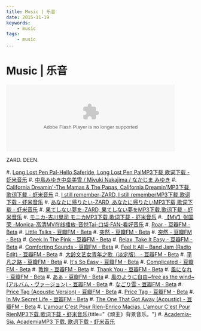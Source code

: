 ```yaml
---
title: Music | 乐音
date: 2015-11-19
keywords:
    - music
tags:
    - music
...
```


Music | 乐音
============

<embed src="http://www.xiami.com/widget/37099022_H_S_album/wallPlayer.swf" type="application/x-shockwave-flash" width="451" height="179" wmode="transparent"></embed>

ZARD.
DEEN.

#. [Long Lost Pen Pal-Hello Saferide, Long Lost Pen PalMP3下载,歌词下载 - 虾米音乐](http://www.xiami.com/song/2093996?spm=a1z1s.6659513.0.0.ek8aYO)
#. [中島みゆき中岛美雪 / Miyuki Nakajima / なかじま みゆき](http://www.xiami.com/artist/7118?spm=a1z1s.3521865.1997177593.2.Rqyp3H&from=searchsubject)
#. [California Dreamin'-The Mamas & The Papas, California Dreamin'MP3下载,歌词下载 - 虾米音乐](http://www.xiami.com/song/1770435326?spm=a1z1s.3521865.23309997.25.jhouM8)
#. [I still remember-ZARD, I still rememberMP3下载,歌词下载 - 虾米音乐](http://www.xiami.com/song/1775623798?spm=a1z1s.3521865.23309997.2.jTagNH)
#. [あなたに帰りたい-ZARD, あなたに帰りたいMP3下载,歌词下载 - 虾米音乐](http://www.xiami.com/song/1775623802?spm=a1z1s.3521865.23309997.2.RLxm51)
#. [果てしない夢を-ZARD, 果てしない夢をMP3下载,歌词下载 - 虾米音乐](http://www.xiami.com/song/1775623806?spm=a1z1s.3521865.23309997.1.ggQQwF)
#. [モニカ-吉川晃司 モニカMP3下载,歌词下载 - 虾米音乐](http://www.xiami.com/song/1769983079?spm=a1z1s.3521865.23309997.2.znJCHQ)
#. [【MV】张国荣 -Monica-高清MV在线播放-音悦Tai-口袋·FAN-看好音乐](http://v.yinyuetai.com/video/h5/41712)
#. [Roar - 豆瓣FM - Beta](http://douban.fm/?start=1956941g275ag0&cid=3956941)
#. [Little Talks - 豆瓣FM - Beta](http://douban.fm/?start=1822152ge081g-3&cid=3822152)
#. [突然 - 豆瓣FM - Beta](http://douban.fm/?start=381843g06ecg-3&cid=2381843)
#. [突然 - 豆瓣FM - Beta](http://douban.fm/?start=1541586g90f6g2033728&cid=3541586)
#. [Geek In The Pink - 豆瓣FM - Beta](http://douban.fm/?start=147049g5f5bg-3&cid=2147049)
#. [Relax, Take It Easy - 豆瓣FM - Beta](http://douban.fm/?start=154464g3f8ag-3&cid=2154464)
#. [Comforting Sounds - 豆瓣FM - Beta](http://douban.fm/?start=1471420g1062g-3&cid=3471420)
#. [Feel It All – Band Jam (Radio Edit) - 豆瓣FM - Beta](http://douban.fm/?start=1926126ge41fg-3&cid=3926126)
#. [大龄文艺女青年之歌（淡定版） - 豆瓣FM - Beta](http://douban.fm/?start=1594448gb03bg0&cid=3594448)
#. [平凡之路 - 豆瓣FM - Beta](http://douban.fm/?start=2099551g809eg0&cid=4099551)
#. [It's So Easy - 豆瓣FM - Beta](http://douban.fm/?start=1022753g3055g-3&cid=3022753)
#. [Complicated - 豆瓣FM - Beta](http://douban.fm/?start=619943g1f36g-3&cid=2619943)
#. [敦煌 - 豆瓣FM - Beta](http://douban.fm/?start=451319g51ecg2451319&cid=2451319)
#. [Thank You - 豆瓣FM - Beta](http://douban.fm/?start=1029117gf944g8&cid=3029117)
#. [風になれ - 豆瓣FM - Beta](http://douban.fm/?start=33728gcf9eg26992&cid=2033728)
#. [あぁ - 豆瓣FM - Beta](http://douban.fm/?start=33718g5d13g2033718&cid=2033718)
#. [風のように自由~free as the wind~(アルバム・ヴァージョン) - 豆瓣FM - Beta](http://douban.fm/?start=312128g8545g0&cid=2312128)
#. [なごり雪 - 豆瓣FM - Beta](http://douban.fm/?start=1401169gfd42g2033728&cid=3401169)
#. [Price Tag (Acoustic Version) - 豆瓣FM - Beta](http://douban.fm/?start=1563039g124eg3563039&cid=3563039)
#. [Price Tag - 豆瓣FM - Beta](http://douban.fm/?start=1663449g85e8g3663449&cid=3663449)
#. [In My Secret Life - 豆瓣FM - Beta](http://douban.fm/?start=501649g4d90g2501649&cid=2501649)
#. [The One That Got Away (Acoustic) - 豆瓣FM - Beta](http://douban.fm/?start=1888482g0cadg153&cid=3888482)
#. [L'amour C'est Pour Rien-Enrico Macias, L'amour C'est Pour RienMP3下载,歌词下载 - 虾米音乐](http://www.xiami.com/song/1771278511?spm=a1z1s.3521865.23309997.1.t9zOCU){title="《顽主》背景音乐。"}
#. [Academia-Sia, AcademiaMP3 下载, 歌词下载 - 虾米音乐](http://www.xiami.com/song/3294016)
